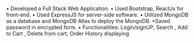 • Developed a Full Stack Web Application.
• Used Bootstrap, ReactJs for front-end.
• Used ExpressJS for server-side software.
• Utilized MongoDB as a database and MongoDB Atlas to deploy the
MongoDB.
•Saved password in encrypted form.
• Functionalities: Login/signUP, Search , Add to Cart , Delete from cart, Order
History displaying
